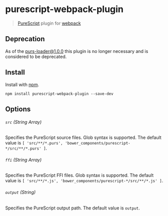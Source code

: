 # purescript-webpack-plugin

> [PureScript](http://www.purescript.org) plugin for [webpack](http://webpack.github.io)

## Deprecation

As of the [purs-loader@1.0.0](https://github.com/ethul/purs-loader/releases/tag/1.0.0) this plugin is no longer necessary and is considered to be deprecated.

## Install

Install with [npm](https://npmjs.org/package/purescript-webpack-plugin).

```
npm install purescript-webpack-plugin --save-dev
```

## Options

###### `src` (String Array)

Specifies the PureScript source files. Glob syntax is supported. The default value is `[ 'src/**/*.purs', 'bower_components/purescript-*/src/**/*.purs' ]`.

###### `ffi` (String Array)

Specifies the PureScript FFI files. Glob syntax is supported. The default value is `[ 'src/**/*.js', 'bower_components/purescript-*/src/**/*.js' ]`.

###### `output` (String)

Specifies the PureScript output path. The default value is `output`.

###### `bundleOutput` (String)

Specifies the PureScript bundle output path. The default value is `output/bundle.js`.

###### `bundleNamespace` (String)

Specifies the PureScript bundle namespace. The default value is `PS`.

###### `psc` (String)

Specifies the PureScript psc command. The default value is `psc`.

###### `pscArgs` (Object)

Specifies additional PureScript psc arguments. The default value is `{}`. The format of the arguments object follows [dargs](https://www.npmjs.com/package/dargs).

###### `pscBundle` (String)

Specifies the PureScript psc-bundle command. The default value is `psc-bundle`.

###### `pscBundleArgs` (Object)

Specifies additional PureScript psc-bundle arguments. The default value is `{}`. The format of the arguments object follows [dargs](https://www.npmjs.com/package/dargs).

###### `bundle` (Boolean)

Specifies whether PureScript bundle is used. The default value is `true`.

## Example

Refer to the [purescript-webpack-example](https://github.com/ethul/purescript-webpack-example) for an example.
